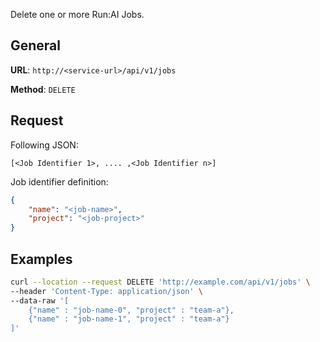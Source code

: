 
Delete one or more Run:AI Jobs.

## General

__URL__:  `http://<service-url>/api/v1/jobs`

__Method__: `DELETE`

## Request 

Following JSON:

```
[<Job Identifier 1>, .... ,<Job Identifier n>]
```

Job identifier definition:

``` json
{
    "name": "<job-name>", 
    "project": "<job-project>"
}
```

    
## Examples

``` bash
curl --location --request DELETE 'http://example.com/api/v1/jobs' \
--header 'Content-Type: application/json' \
--data-raw '[
    {"name" : "job-name-0", "project" : "team-a"}, 
    {"name" : "job-name-1", "project" : "team-a"}
]'
```
